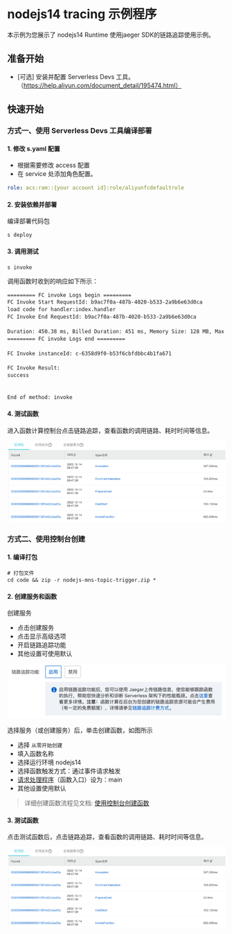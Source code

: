 # nodejs14 tracing 示例程序
本示例为您展示了 nodejs14 Runtime 使用jaeger SDK的链路追踪使用示例。




## 准备开始
- [可选] 安装并配置 Serverless Devs 工具。（https://help.aliyun.com/document_detail/195474.html）

## 快速开始
### 方式一、使用 Serverless Devs 工具编译部署

#### 1. 修改 s.yaml 配置
- 根据需要修改 access 配置
- 在 service 处添加角色配置。
```yaml
role: acs:ram::{your account id}:role/aliyunfcdefaultrole
```

#### 2. 安装依赖并部署

编译部署代码包
```shell
s deploy
```


#### 3. 调用测试

```shell
s invoke
```

调用函数时收到的响应如下所示：

```bash
========= FC invoke Logs begin =========
FC Invoke Start RequestId: b9ac7f0a-487b-4020-b533-2a9b6e63d0ca
load code for handler:index.handler
FC Invoke End RequestId: b9ac7f0a-487b-4020-b533-2a9b6e63d0ca

Duration: 450.38 ms, Billed Duration: 451 ms, Memory Size: 128 MB, Max Memory Used: 16.71 MB
========= FC invoke Logs end =========

FC Invoke instanceId: c-6358d9f0-b53f6cbfdbbc4b1fa671

FC Invoke Result:
success


End of method: invoke

```
#### 4. 测试函数

进入函数计算控制台点击链路追踪，查看函数的调用链路、耗时时间等信息。

![img_5](assets/img_3.png)


### 方式二、使用控制台创建

#### 1. 编译打包

```shell
# 打包文件
cd code && zip -r nodejs-mns-topic-trigger.zip *
```


#### 2. 创建服务和函数

创建服务
- 点击创建服务
- 点击显示高级选项
- 开启链路追踪功能
- 其他设置可使用默认


![img_5](assets/img_1.png)

选择服务（或创建服务）后，单击创建函数，如图所示
- 选择 `从零开始创建`
- 填入函数名称
- 选择运行环境 nodejs14
- 选择函数触发方式：通过事件请求触发
- [请求处理程序](https://help.aliyun.com/document_detail/323526.html)（函数入口）设为：main
- 其他设置使用默认


> 详细创建函数流程见文档: [使用控制台创建函数](https://help.aliyun.com/document_detail/51783.html)

#### 3. 测试函数

点击测试函数后，点击链路追踪，查看函数的调用链路、耗时时间等信息。

![img_5](assets/img_3.png)